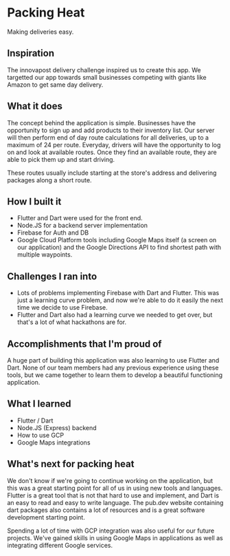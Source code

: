 # Packing Heat 

Making deliveries easy.

## Inspiration
The innovapost delivery challenge inspired us to create this app. We targetted our app towards small businesses competing with giants like Amazon to get same day delivery.

## What it does
The concept behind the application is simple. Businesses have the opportunity to sign up and add products to their inventory list. Our server will then perform end of day route calculations for all deliveries, up to a maximum of 24 per route. Everyday, drivers will have the opportunity to log on and look at available routes. Once they find an available route, they are able to pick them up and start driving.

These routes usually include starting at the store's address and delivering packages along a short route.

## How I built it
- Flutter and Dart were used for the front end.
- Node.JS for a backend server implementation
- Firebase for Auth and DB
- Google Cloud Platform tools including Google Maps itself (a screen on our application) and the Google Directions API to find shortest path with multiple waypoints.

## Challenges I ran into
- Lots of problems implementing Firebase with Dart and Flutter. This was just a learning curve problem, and now we're able to do it easily the next time we decide to use Firebase.
- Flutter and Dart also had a learning curve we needed to get over, but that's a lot of what hackathons are for.

## Accomplishments that I'm proud of
A huge part of building this application was also learning to use Flutter and Dart. None of our team members had any previous experience using these tools, but we came together to learn them to develop a beautiful functioning application.

## What I learned

- Flutter / Dart
- Node.JS (Express) backend
- How to use GCP
- Google Maps integrations


## What's next for packing heat
We don't know if we're going to continue working on the application, but this was a great starting point for all of us in using new tools and languages. Flutter is a great tool that is not that hard to use and implement, and Dart is an easy to read and easy to write language. The pub.dev website containing dart packages also contains a lot of resources and is a great software development starting point.

Spending a lot of time with GCP integration was also useful for our future projects. We've gained skills in using Google Maps in applications as well as integrating different Google services.
